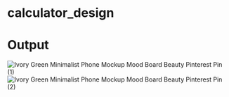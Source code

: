 # calculator_design
# Output

![Ivory   Green Minimalist Phone Mockup Mood Board Beauty Pinterest Pin (1)](https://github.com/MuhammadAmann/Calculator-Mobile-App-design-with-flutter/assets/109753345/4522ca3e-9929-4480-b7f9-d864c5e6bc4d)
![Ivory   Green Minimalist Phone Mockup Mood Board Beauty Pinterest Pin (2)](https://github.com/MuhammadAmann/Calculator-Mobile-App-design-with-flutter/assets/109753345/8e49959d-9ecb-46e6-9696-ba8676300b8e)
